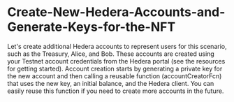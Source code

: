 # Create-New-Hedera-Accounts-and-Generate-Keys-for-the-NFT
Let's create additional Hedera accounts to represent users for this scenario, such as the Treasury, Alice, and Bob. These accounts are created using your Testnet account credentials from the Hedera portal (see the resources for getting started). Account creation starts by generating a private key for the new account and then calling a reusable function (accountCreatorFcn) that uses the new key, an initial balance, and the Hedera client. You can easily reuse this function if you need to create more accounts in the future.
